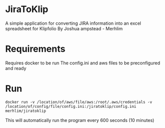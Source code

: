 # JiraToKlip
A simple application for converting JIRA information into an excel spreadsheet for Klipfolio
By Joshua ampstead - Merhlim

# Requirements
Requires docker to be run
The config.ini and aws files to be preconfigured and ready

# Run

```
docker run -v /location/of/aws/file/aws:/root/.aws/credentials -v /location/of/config/file/config.ini:/jiratoklip/config.ini merhlim/jiratoklip
```

This will automatically run the program every 600 seconds (10 minutes)
